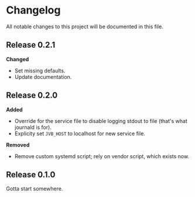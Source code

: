 # Changelog

All notable changes to this project will be documented in this file.

## Release 0.2.1

**Changed**

* Set missing defaults.
* Update documentation.

## Release 0.2.0

**Added**

* Override for the service file to disable logging stdout to file (that's what journald is for).
* Explicity set `JVB_HOST` to localhost for new service file.

**Removed**

* Remove custom systemd script; rely on vendor script, which exists now.

## Release 0.1.0

Gotta start somewhere.
